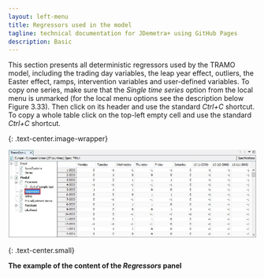 ```yaml
---
layout: left-menu
title: Regressors used in the model
tagline: technical documentation for JDemetra+ using GitHub Pages
description: Basic
---
```


This section presents all deterministic regressors used by the TRAMO
model, including the trading day variables, the leap year effect,
outliers, the Easter effect, ramps, intervention variables and
user-defined variables. To copy one series, make sure that the *Single
time series* option from the local menu is unmarked (for the local menu
options see the description below Figure 3.33). Then click on its header
and use the standard *Ctrl+C* shortcut. To copy a whole table click on
the top-left empty cell and use the standard *Ctrl+C* shortcut.

{: .text-center.image-wrapper}

![Text](/assets/img/reference-manual/manual/RM_C_pic01.jpg)

{: .text-center.small}

**The example of the content of the *Regressors* panel**